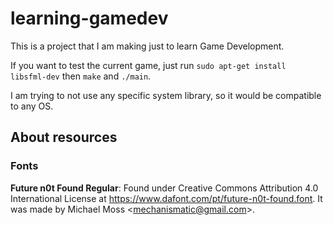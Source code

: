 # learning-gamedev

This is a project that I am making just to learn Game Development.

If you want to test the current game, just run `sudo apt-get install libsfml-dev` then `make` and `./main`.

I am trying to not use any specific system library, so it would be compatible to any OS.

## About resources

### Fonts

**Future n0t Found Regular**: Found under Creative Commons Attribution 4.0 International License at https://www.dafont.com/pt/future-n0t-found.font. It was made by Michael Moss \<[mechanismatic@gmail.com](mailto:mechanismatic@gmail.com)\>.
